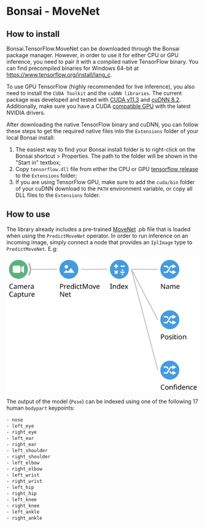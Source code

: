 # Bonsai - MoveNet

## How to install

Bonsai.TensorFlow.MoveNet can be downloaded through the Bonsai package manager. However, in order to use it for either CPU or GPU inference, you need to pair it with a compiled native TensorFlow binary. You can find precompiled binaries for Windows 64-bit at https://www.tensorflow.org/install/lang_c.

To use GPU TensorFlow (highly recommended for live inference), you also need to install the `CUDA Toolkit` and the `cuDNN libraries`. The current package was developed and tested with [CUDA v11.3](https://developer.nvidia.com/cuda-11.3.0-download-archive) and [cuDNN 8.2](https://developer.nvidia.com/cudnn). Additionally, make sure you have a CUDA [compatible GPU](https://docs.nvidia.com/deploy/cuda-compatibility/index.html#support-hardware) with the latest NVIDIA drivers.

After downloading the native TensorFlow binary and cuDNN, you can follow these steps to get the required native files into the `Extensions` folder of your local Bonsai install:

1. The easiest way to find your Bonsai install folder is to right-click on the Bonsai shortcut > Properties. The path to the folder will be shown in the "Start in" textbox;
2. Copy `tensorflow.dll` file from either the CPU or GPU [tensorflow release](https://www.tensorflow.org/install/lang_c#download_and_extract) to the `Extensions` folder;
3. If you are using TensorFlow GPU, make sure to add the `cuda/bin` folder of your cuDNN download to the `PATH` environment variable, or copy all DLL files to the `Extensions` folder.

## How to use

The library already includes a pre-trained [MoveNet](https://tfhub.dev/google/movenet/singlepose/lightning/4) .pb file that is loaded when using the `PredictMoveNet` operator. In order to run inference on an incoming image, simply connect a node that provides an `IplImage` type to `PredictMoveNet`. E.g:

![WorkflowExample](./Assets/workflow_example.svg)

The output of the model (`Pose`) can be indexed using one of the following 17 human `bodypart` keypoints:

```
- nose
- left_eye
- right_eye
- left_ear
- right_ear
- left_shoulder
- right_shoulder
- left_elbow
- right_elbow
- left_wrist
- right_wrist
- left_hip
- right_hip
- left_knee
- right_knee
- left_ankle
- right_ankle
```